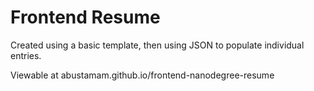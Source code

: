 Frontend Resume
========

Created using a basic template, then using JSON to populate individual entries.

Viewable at abustamam.github.io/frontend-nanodegree-resume 
